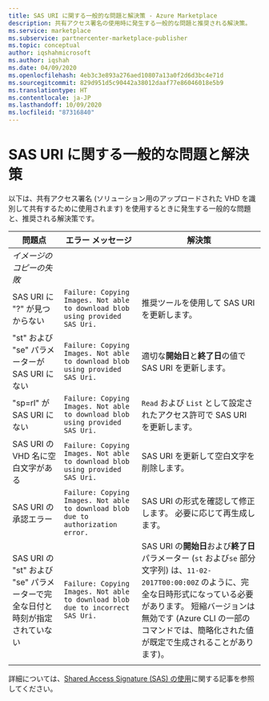 ```yaml
---
title: SAS URI に関する一般的な問題と解決策 - Azure Marketplace
description: 共有アクセス署名の使用時に発生する一般的な問題と推奨される解決策。
ms.service: marketplace
ms.subservice: partnercenter-marketplace-publisher
ms.topic: conceptual
author: iqshahmicrosoft
ms.author: iqshah
ms.date: 04/09/2020
ms.openlocfilehash: 4eb3c3e893a276aed10807a13a0f2d6d3bc4e71d
ms.sourcegitcommit: 829d951d5c90442a38012daaf77e86046018e5b9
ms.translationtype: HT
ms.contentlocale: ja-JP
ms.lasthandoff: 10/09/2020
ms.locfileid: "87316840"
---
```

# <a name="common-sas-uri-issues-and-fixes"></a>SAS URI に関する一般的な問題と解決策

以下は、共有アクセス署名 (ソリューション用のアップロードされた VHD を識別して共有するために使用されます) を使用するときに発生する一般的な問題と、推奨される解決策です。

| **問題点** | **エラー メッセージ** | **解決策** |
| --------- | ------------------- | ------- |
| *イメージのコピーの失敗* |  |  |
| SAS URI に "?" が見つからない | `Failure: Copying Images. Not able to download blob using provided SAS Uri.` | 推奨ツールを使用して SAS URI を更新します。 |
| "st" および "se" パラメーターが SAS URI にない | `Failure: Copying Images. Not able to download blob using provided SAS Uri.` | 適切な**開始日**と**終了日**の値で SAS URI を更新します。 |
| "sp=rl" が SAS URI にない | `Failure: Copying Images. Not able to download blob using provided SAS Uri.` | `Read` および `List` として設定されたアクセス許可で SAS URI を更新します。 |
| SAS URI の VHD 名に空白文字がある | `Failure: Copying Images. Not able to download blob using provided SAS Uri.` | SAS URI を更新して空白文字を削除します。 |
| SAS URI の承認エラー | `Failure: Copying Images. Not able to download blob due to authorization error.` | SAS URI の形式を確認して修正します。 必要に応じて再生成します。 |
| SAS URI の "st" および "se" パラメーターで完全な日付と時刻が指定されていない | `Failure: Copying Images. Not able to download blob due to incorrect SAS Uri.` | SAS URI の**開始日**および**終了日**パラメーター (`st` および`se` 部分文字列) は、`11-02-2017T00:00:00Z` のように、完全な日時形式になっている必要があります。 短縮バージョンは無効です (Azure CLI の一部のコマンドでは、簡略化された値が既定で生成されることがあります)。 |
|  |  |  |

詳細については、[Shared Access Signature (SAS) の使用](https://azure.microsoft.com/documentation/articles/storage-dotnet-shared-access-signature-part-1/)に関する記事を参照してください。
